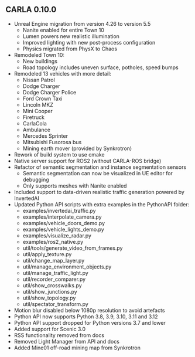 ## CARLA 0.10.0

* Unreal Engine migration from version 4.26 to version 5.5
    - Nanite enabled for entire Town 10
    - Lumen powers new realistic illumination
    - Improved lighting with new post-process configuration
    - Physics migrated from PhysX to Chaos
* Remodeled Town 10:
    - New buildings
    - Road topology includes uneven surface, potholes, speed bumps
* Remodeled 13 vehicles with more detail:
    - Nissan Patrol
    - Dodge Charger
    - Dodge Charger Police
    - Ford Crown Taxi
    - Lincoln MKZ
    - Mini Cooper
    - Firetruck
    - CarlaCola
    - Ambulance
    - Mercedes Sprinter
    - Mitsubishi Fusorosa bus
    - Mining earth mover (provided by Synkrotron)
* Rework of build system to use cmake
* Native server support for ROS2 (without CARLA-ROS bridge)
* Refactor of semantic segmentation and instance segmentation sensors
    - Semantic segmentation can now be visualized in UE editor for debugging
    - Only supports meshes with Nanite enabled
* Included support to data-driven realistic traffic generation powered by InvertedAI
* Updated Python API scripts with extra examples in the PythonAPI folder:
    - examples/invertedai_traffic.py
    - examples/interpolate_camera.py
    - examples/vehicle_doors_demo.py
    - examples/vehicle_lights_demo.py
    - examples/visualize_radar.py
    - examples/ros2_native.py
    - util/tools/generate_video_from_frames.py
    - util/apply_texture.py
    - util/change_map_layer.py
    - util/manage_environment_objects.py
    - util/manage_traffic_light.py
    - util/recorder_comparer.py
    - util/show_crosswalks.py
    - util/show_junctions.py
    - util/show_topology.py
    - util/spectator_transform.py
* Motion blur disabled below 1080p resolution to avoid artefacts
* Python API now supports Python 3.8, 3.9, 3.10, 3.11 and 3.12
* Python API support dropped for Python versions 3.7 and lower
* Added support for Scenic 3.0
* RSS functionality removed from docs
* Removed Light Manager from API and docs
* Added Mine01 off-road mining map from Synkrotron

